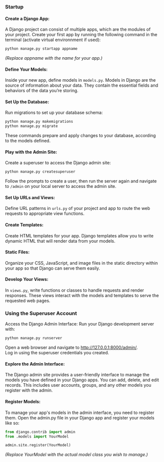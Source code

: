 ### Startup

#### Create a Django App:
A Django project can consist of multiple apps, which are the modules of your project. Create your first app by running the following command in the terminal (activate virtual environnment if used):
```bash
python manage.py startapp appname
```
*(Replace appname with the name for your app.)*

#### Define Your Models:
Inside your new app, define models in `models.py`. Models in Django are the source of information about your data. They contain the essential fields and behaviors of the data you’re storing.

#### Set Up the Database:
Run migrations to set up your database schema:
```bash
python manage.py makemigrations
python manage.py migrate
```
These commands prepare and apply changes to your database, according to the models defined.

#### Play with the Admin Site:
Create a superuser to access the Django admin site:
```bash
python manage.py createsuperuser
```
Follow the prompts to create a user, then run the server again and navigate to `/admin` on your local server to access the admin site.

#### Set Up URLs and Views:
Define URL patterns in `urls.py` of your project and app to route the web requests to appropriate view functions.

#### Create Templates:
Create HTML templates for your app. Django templates allow you to write dynamic HTML that will render data from your models.

#### Static Files:
Organize your CSS, JavaScript, and image files in the static directory within your app so that Django can serve them easily.

#### Develop Your Views:
In `views.py`, write functions or classes to handle requests and render responses. These views interact with the models and templates to serve the requested web pages.

### Using the Superuser Account
Access the Django Admin Interface:
Run your Django development server with:
```bash
python manage.py runserver
```
Open a web browser and navigate to http://127.0.0.1:8000/admin/.   
Log in using the superuser credentials you created.

#### Explore the Admin Interface:
The Django admin site provides a user-friendly interface to manage the models you have defined in your Django apps.
You can add, delete, and edit records. This includes user accounts, groups, and any other models you register with the admin.

#### Register Models:
To manage your app's models in the admin interface, you need to register them. Open the admin.py file in your Django app and register your models like so:
```python
from django.contrib import admin
from .models import YourModel

admin.site.register(YourModel)
```
*(Replace YourModel with the actual model class you wish to manage.)*
